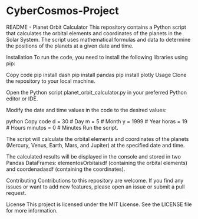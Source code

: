 ﻿# CyberCosmos-Project
README - Planet Orbit Calculator
This repository contains a Python script that calculates the orbital elements and coordinates of the planets in the Solar System. The script uses mathematical formulas and data to determine the positions of the planets at a given date and time.

Installation
To run the code, you need to install the following libraries using pip:

Copy code
pip install dash
pip install pandas
pip install plotly
Usage
Clone the repository to your local machine.

Open the Python script planet_orbit_calculator.py in your preferred Python editor or IDE.

Modify the date and time values in the code to the desired values:

python
Copy code
d = 30  # Day
m = 5   # Month
y = 1999  # Year
horas = 19  # Hours
minutos = 0  # Minutes
Run the script.

The script will calculate the orbital elements and coordinates of the planets (Mercury, Venus, Earth, Mars, and Jupiter) at the specified date and time.

The calculated results will be displayed in the console and stored in two Pandas DataFrames: elementosOrbitaisdf (containing the orbital elements) and coordenadasdf (containing the coordinates).

Contributing
Contributions to this repository are welcome. If you find any issues or want to add new features, please open an issue or submit a pull request.

License
This project is licensed under the MIT License. See the LICENSE file for more information.
